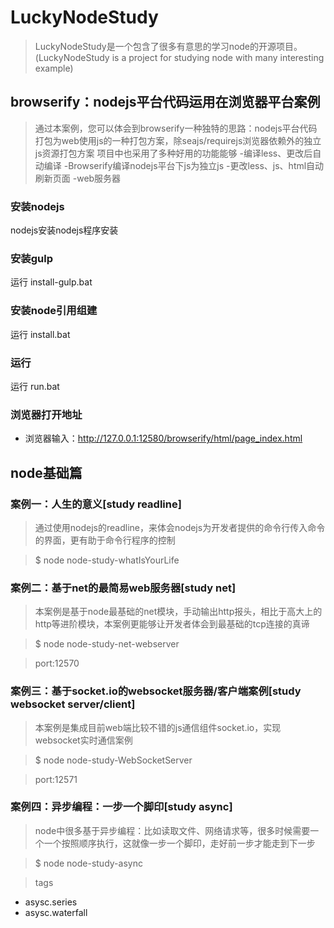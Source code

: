 # LuckyNodeStudy

> LuckyNodeStudy是一个包含了很多有意思的学习node的开源项目。(LuckyNodeStudy is a project for studying node with many interesting example)

## browserify：nodejs平台代码运用在浏览器平台案例

> 通过本案例，您可以体会到browserify一种独特的思路：nodejs平台代码打包为web使用js的一种打包方案，除seajs/requirejs浏览器依赖外的独立js资源打包方案
项目中也采用了多种好用的功能能够
-编译less、更改后自动编译
-Browserify编译nodejs平台下js为独立js
-更改less、js、html自动刷新页面
-web服务器

### 安装nodejs
nodejs安装nodejs程序安装

### 安装gulp
运行 install-gulp.bat

### 安装node引用组建
运行 install.bat

### 运行
运行 run.bat

### 浏览器打开地址
- 浏览器输入：http://127.0.0.1:12580/browserify/html/page_index.html


## node基础篇

### 案例一：人生的意义[study readline]

> 通过使用nodejs的readline，来体会nodejs为开发者提供的命令行传入命令的界面，更有助于命令行程序的控制

> $ node node-study-whatIsYourLife



### 案例二：基于net的最简易web服务器[study net]

> 本案例是基于node最基础的net模块，手动输出http报头，相比于高大上的http等进阶模块，本案例更能够让开发者体会到最基础的tcp连接的真谛

> $ node node-study-net-webserver

> port:12570

### 案例三：基于socket.io的websocket服务器/客户端案例[study websocket server/client]

> 本案例是集成目前web端比较不错的js通信组件socket.io，实现websocket实时通信案例

> $ node node-study-WebSocketServer

> port:12571

### 案例四：异步编程：一步一个脚印[study async]

> node中很多基于异步编程：比如读取文件、网络请求等，很多时候需要一个一个按照顺序执行，这就像一步一个脚印，走好前一步才能走到下一步

> $ node node-study-async

> tags
- asysc.series
- asysc.waterfall


